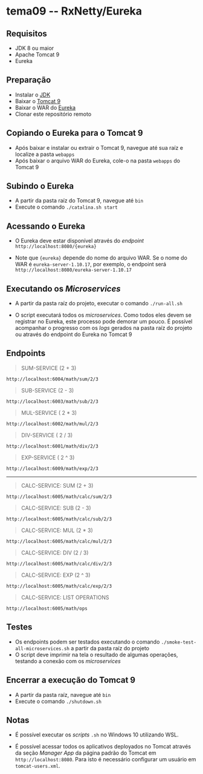 
# tema09 -- RxNetty/Eureka

## Requisitos

 - JDK 8 ou maior
 - Apache Tomcat 9
 - Eureka
 
## Preparação
- Instalar o [JDK](https://jdk.java.net/)
- Baixar o [Tomcat 9](https://tomcat.apache.org/download-90.cgi)
- Baixar o WAR do [Eureka](https://search.maven.org/search?q=eureka-client)
- Clonar este repositório remoto

## Copiando o Eureka para o Tomcat 9

- Após baixar e instalar ou extrair o Tomcat 9, navegue até sua raíz e localize a pasta `webapps`
- Após baixar o arquivo WAR do Eureka, cole-o na pasta `webapps` do Tomcat 9

## Subindo o Eureka

- A partir da pasta raíz do Tomcat 9, navegue até  `bin`
- Execute o comando  `./catalina.sh start`

##  Acessando o Eureka

- O Eureka deve estar disponível através do *endpoint* `http://localhost:8080/{eureka}`

- Note que `{eureka}` depende do nome do arquivo WAR. Se o nome do WAR é `eureka-server-1.10.17`, por exemplo, o endpoint será `http://localhost:8080/eureka-server-1.10.17`

## Executando os *Microservices*

- A partir da pasta raíz do projeto, executar o comando `./run-all.sh`

- O script executará todos os *microservices*. Como todos eles devem se registrar no Eureka, este processo pode demorar um pouco. É possível acompanhar o progresso com os *logs* gerados na pasta raíz do projeto ou através do endpoint do Eureka no Tomcat 9

## Endpoints

> SUM-SERVICE (2 + 3)

`http://localhost:6004/math/sum/2/3`

> SUB-SERVICE (2 - 3)

`http://localhost:6003/math/sub/2/3`

> MUL-SERVICE ( 2 * 3)

`http://localhost:6002/math/mul/2/3`

> DIV-SERVICE ( 2 / 3)

`http://localhost:6001/math/div/2/3`

> EXP-SERVICE ( 2 ^ 3)

`http://localhost:6009/math/exp/2/3`

---
> CALC-SERVICE: SUM (2 + 3)

`http://localhost:6005/math/calc/sum/2/3`

> CALC-SERVICE: SUB (2 - 3)

`http://localhost:6005/math/calc/sub/2/3`

> CALC-SERVICE: MUL (2 * 3)

`http://localhost:6005/math/calc/mul/2/3`

> CALC-SERVICE: DIV (2 / 3)

`http://localhost:6005/math/calc/div/2/3`

> CALC-SERVICE: EXP (2 ^ 3)

`http://localhost:6005/math/calc/exp/2/3`

> CALC-SERVICE: LIST OPERATIONS

`http://localhost:6005/math/ops`

## Testes

- Os endpoints podem ser testados executando o comando  `./smoke-test-all-microservices.sh` a partir da pasta raíz do projeto
- O script deve imprimir na tela o resultado de algumas operações, testando a conexão com os *microservices*

## Encerrar a execução do Tomcat 9

 - A partir da pasta raíz, navegue até `bin`
 - Execute o comando `./shutdown.sh`

## Notas

- É possível executar os *scripts* `.sh` no Windows 10 utilizando WSL.

- É possível acessar todos os aplicativos deployados no Tomcat através da seção *Manager App* da página padrão do Tomcat em `http://localhost:8080`. Para isto é necessário configurar um usuário em `tomcat-users.xml`.